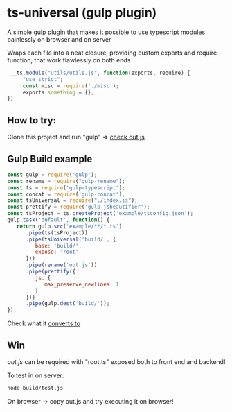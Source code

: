 # ts-universal (gulp plugin)

A simple gulp plugin that makes it possible to use typescript modules painlessly on browser and on server

Wraps each file into a neat closure, providing custom exports and require function, that work flawlessly on both ends
```js
 __ts.module("utils/utils.js", function(exports, require) {
     "use strict";
     const misc = require('./misc');
     exports.something = {};
})
```

## How to try:
Clone this project and run "gulp" => [check out.js](build/out.js)

## Gulp Build example

```js
const gulp = require('gulp');
const rename = require("gulp-rename");
const ts = require('gulp-typescript');
const concat = require('gulp-concat');
const tsUniversal = require("./index.js");
const prettify = require('gulp-jsbeautifier');
const tsProject = ts.createProject('example/tsconfig.json');
gulp.task('default', function() {
   return gulp.src('example/**/*.ts')
      .pipe(ts(tsProject))
      .pipe(tsUniversal('build/', {
         base: 'build/',
         expose: 'root'
      }))
      .pipe(rename('out.js'))
      .pipe(prettify({
         js: {
            max_preserve_newlines: 1
         }
      }))
      .pipe(gulp.dest('build/'));
});
```

Check what it [converts to](bui\ld/out.js)

## Win

*out.js* can be required with "root.ts" exposed both to front end and backend!

To test in on server:

```bash
node build/test.js
```

On browser -> copy out.js and try executing it on browser!

